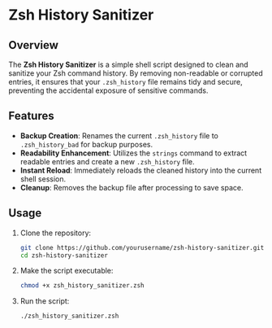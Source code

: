 # Zsh History Sanitizer

## Overview
The **Zsh History Sanitizer** is a simple shell script designed to clean and sanitize your Zsh command history. By removing non-readable or corrupted entries, it ensures that your `.zsh_history` file remains tidy and secure, preventing the accidental exposure of sensitive commands.

## Features
- **Backup Creation**: Renames the current `.zsh_history` file to `.zsh_history_bad` for backup purposes.
- **Readability Enhancement**: Utilizes the `strings` command to extract readable entries and create a new `.zsh_history` file.
- **Instant Reload**: Immediately reloads the cleaned history into the current shell session.
- **Cleanup**: Removes the backup file after processing to save space.

## Usage
1. Clone the repository:
   ```bash
   git clone https://github.com/yourusername/zsh-history-sanitizer.git
   cd zsh-history-sanitizer

2. Make the script executable:
   ```bash
   chmod +x zsh_history_sanitizer.zsh

3. Run the script:
   ```bash
   ./zsh_history_sanitizer.zsh
